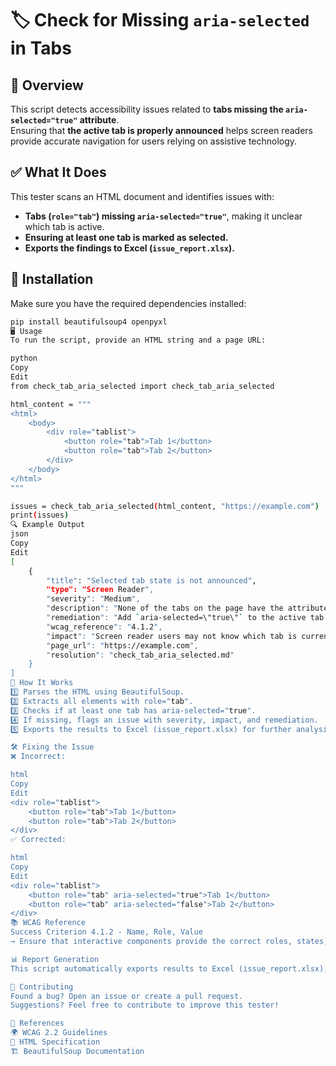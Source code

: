 # 🏷️ Check for Missing `aria-selected` in Tabs  

## 📌 Overview  
This script detects accessibility issues related to **tabs missing the `aria-selected="true"` attribute**.  
Ensuring that **the active tab is properly announced** helps screen readers provide accurate navigation for users relying on assistive technology.  

## ✅ What It Does  
This tester scans an HTML document and identifies issues with:  
- **Tabs (`role="tab"`) missing `aria-selected="true"`**, making it unclear which tab is active.  
- **Ensuring at least one tab is marked as selected.**  
- **Exports the findings to Excel (`issue_report.xlsx`).**  

## 🚀 Installation  
Make sure you have the required dependencies installed:  

```sh
pip install beautifulsoup4 openpyxl
🖥️ Usage
To run the script, provide an HTML string and a page URL:

python
Copy
Edit
from check_tab_aria_selected import check_tab_aria_selected

html_content = """
<html>
    <body>
        <div role="tablist">
            <button role="tab">Tab 1</button>
            <button role="tab">Tab 2</button>
        </div>
    </body>
</html>
"""

issues = check_tab_aria_selected(html_content, "https://example.com")
print(issues)
🔍 Example Output
json
Copy
Edit
[
    {
        "title": "Selected tab state is not announced",
        "type": "Screen Reader",
        "severity": "Medium",
        "description": "None of the tabs on the page have the attribute `aria-selected=\"true\"`. This means that screen reader users will not be able to identify which tab is active.",
        "remediation": "Add `aria-selected=\"true\"` to the active tab within a `role=\"tablist\"`. Example: `<button role=\"tab\" aria-selected=\"true\">My Groupons</button>`.",
        "wcag_reference": "4.1.2",
        "impact": "Screen reader users may not know which tab is currently selected.",
        "page_url": "https://example.com",
        "resolution": "check_tab_aria_selected.md"
    }
]
📂 How It Works
1️⃣ Parses the HTML using BeautifulSoup.
2️⃣ Extracts all elements with role="tab".
3️⃣ Checks if at least one tab has aria-selected="true".
4️⃣ If missing, flags an issue with severity, impact, and remediation.
5️⃣ Exports the results to Excel (issue_report.xlsx) for further analysis.

🛠️ Fixing the Issue
❌ Incorrect:

html
Copy
Edit
<div role="tablist">
    <button role="tab">Tab 1</button>
    <button role="tab">Tab 2</button>
</div>
✅ Corrected:

html
Copy
Edit
<div role="tablist">
    <button role="tab" aria-selected="true">Tab 1</button>
    <button role="tab" aria-selected="false">Tab 2</button>
</div>
📚 WCAG Reference
Success Criterion 4.1.2 - Name, Role, Value
→ Ensure that interactive components provide the correct roles, states, and properties for assistive technologies.

📊 Report Generation
This script automatically exports results to Excel (issue_report.xlsx), making it easy to review and track accessibility issues.

📢 Contributing
Found a bug? Open an issue or create a pull request.
Suggestions? Feel free to contribute to improve this tester!

🔗 References
🌍 WCAG 2.2 Guidelines
📖 HTML Specification
🏗 BeautifulSoup Documentation